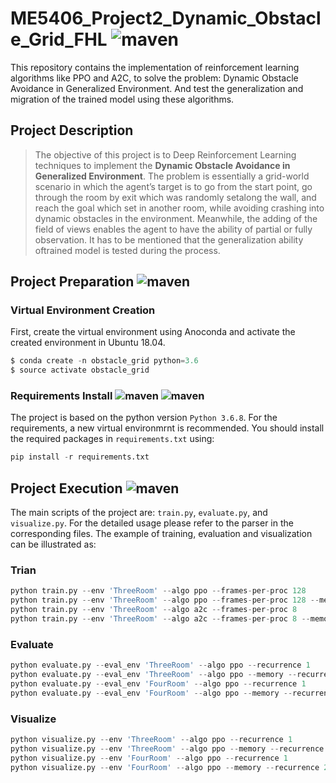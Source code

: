 # ME5406_Project2_Dynamic_Obstacle_Grid_FHL ![maven](https://img.shields.io/badge/NUS-ME5406-important)
This repository contains the implementation of reinforcement learning algorithms like PPO and A2C, to solve the problem: Dynamic Obstacle Avoidance in Generalized Environment. And test the generalization and migration of the trained model using these algorithms.

## Project Description
> The objective of this project is to Deep Reinforcement Learning techniques to implement the **Dynamic Obstacle Avoidance in Generalized Environment**. 
> The problem is essentially a grid-world scenario in which the agent’s target is to go from the start point, go through the room by exit which was randomly setalong the wall, and reach the goal which set in another room, while avoiding crashing into dynamic obstacles in the environment. Meanwhile, the adding of the field of views enables the agent to have the ability of partial or fully observation. It has to be mentioned that the generalization ability oftrained model is tested during the process.

## Project Preparation ![maven](https://img.shields.io/badge/Project-Preparation-important)
 ### Virtual Environment Creation
 First, create the virtual environment using Anoconda and activate the created environment in Ubuntu 18.04.
 
```python
$ conda create -n obstacle_grid python=3.6
$ source activate obstacle_grid
```

 ### Requirements Install ![maven](https://img.shields.io/badge/Python-3.6-important) ![maven](https://img.shields.io/badge/Python-Requirements-important)
The project is based on the python version `Python 3.6.8`. For the requirements, a new virtual environmrnt is recommended. You should install the required packages in `requirements.txt` using:
```python
pip install -r requirements.txt
```

## Project Execution ![maven](https://img.shields.io/badge/Project-Execution-important)
The main scripts of the project are: `train.py`, `evaluate.py`, and `visualize.py`. For the detailed usage please refer to the parser in the corresponding files. The example of training, evaluation and visualization can be illustrated as:
### Trian
```python
python train.py --env 'ThreeRoom' --algo ppo --frames-per-proc 128
python train.py --env 'ThreeRoom' --algo ppo --frames-per-proc 128 --memory --recurrence 2
python train.py --env 'ThreeRoom' --algo a2c --frames-per-proc 8
python train.py --env 'ThreeRoom' --algo a2c --frames-per-proc 8 --memory --recurrence 2
```
### Evaluate
```python
python evaluate.py --eval_env 'ThreeRoom' --algo ppo --recurrence 1
python evaluate.py --eval_env 'ThreeRoom' --algo ppo --memory --recurrence 2
python evaluate.py --eval_env 'FourRoom' --algo ppo --recurrence 1
python evaluate.py --eval_env 'FourRoom' --algo ppo --memory --recurrence 2
```

### Visualize
```python
python visualize.py --env 'ThreeRoom' --algo ppo --recurrence 1
python visualize.py --env 'ThreeRoom' --algo ppo --memory --recurrence 2
python visualize.py --env 'FourRoom' --algo ppo --recurrence 1
python visualize.py --env 'FourRoom' --algo ppo --memory --recurrence 2
```

